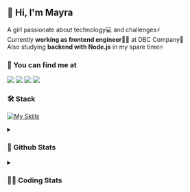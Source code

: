 ## 👋 Hi, I'm Mayra

A girl passionate about technology💻 and challenges⚡  
Currently **working as frontend engineer**👩‍💻 at DBC Company🚀  
Also studying **backend with Node.js** in my spare time🔥  

### 💬 You can find me at

<a href="https://mayra.dev" target="_blank" rel="noopener"><img src="https://img.shields.io/badge/-mayra.dev-005FED?style=flat&logo=Google-chrome&logoColor=white"/></a>
<a href="https://linkedin.com/in/mayraamaral" target="_blank" rel="noopener"><img src="https://img.shields.io/badge/-/mayraamaral-0077B5?style=flat&logo=Linkedin&logoColor=white"/></a>
<a href="mailto:mayra@mayra.dev" target="_blank" rel="noopener"><img src="https://img.shields.io/badge/-mayra@mayra.dev-D14836?style=flat&logo=Gmail&logoColor=white"/></a>
<a href="" target="_blank" rel="noopener"><img src="https://img.shields.io/badge/-mayra%230179-7289DA?style=flat&logo=Discord&logoColor=white"/></a>

### 🛠️ Stack

[![My Skills](https://skillicons.dev/icons?i=react,redux,styledcomponents,html,css,sass,js,ts,py,nodejs,git,linux,bash,figma)](https://skillicons.dev)

<details>
    <summary><h3>📌 Github Stats</h3></summary>
  <table>
      <td><img height="160em" src="https://github-readme-stats.vercel.app/api?username=mayraamaral&show_icons=true&theme=algolia&hide_border=true&hide=stars&count_private=true" alt="Readme stats"></td>
      <td><img height="160em" src="https://github-readme-stats.vercel.app/api/top-langs/?username=mayraamaral&&layout=compact&&theme=algolia&hide_border=true&langs_count=6" alt="Language stats"></td>
  </table>

  <p align="center">
    <img src="https://github-readme-streak-stats.herokuapp.com?user=mayraamaral&theme=dark&hide_border=true&date_format=j%20M%5B%20Y%5D&locale=pt-br&background=050F2C&ring=0195DD&fire=23AA7D&currStreakLabel=23AA7D" alt="Streak stats">
  </p> 
</details>

<details>
  <summary><h3>👩‍💻 Coding Stats</h3></summary>
  
  <!--START_SECTION:waka-->
![Code Time](http://img.shields.io/badge/Code%20Time-61%20hrs%2041%20mins-blue)

**🐱 My GitHub Data** 

> 📦 577.9 kB Used in GitHub's Storage 
 > 
> 🏆 190 Contributions in the Year 2023
 > 
> 🚫 Not Opted to Hire
 > 
> 📜 43 Public Repositories 
 > 
> 🔑 24 Private Repositories 
 > 
**I'm an Early 🐤** 

```text
🌞 Morning                170 commits         ███░░░░░░░░░░░░░░░░░░░░░░   12.28 % 
🌆 Daytime                588 commits         ███████████░░░░░░░░░░░░░░   42.49 % 
🌃 Evening                526 commits         ██████████░░░░░░░░░░░░░░░   38.01 % 
🌙 Night                  100 commits         ██░░░░░░░░░░░░░░░░░░░░░░░   07.23 % 
```
📅 **I'm Most Productive on Monday** 

```text
Monday                   261 commits         █████░░░░░░░░░░░░░░░░░░░░   18.86 % 
Tuesday                  175 commits         ███░░░░░░░░░░░░░░░░░░░░░░   12.64 % 
Wednesday                206 commits         ████░░░░░░░░░░░░░░░░░░░░░   14.88 % 
Thursday                 221 commits         ████░░░░░░░░░░░░░░░░░░░░░   15.97 % 
Friday                   175 commits         ███░░░░░░░░░░░░░░░░░░░░░░   12.64 % 
Saturday                 127 commits         ██░░░░░░░░░░░░░░░░░░░░░░░   09.18 % 
Sunday                   219 commits         ████░░░░░░░░░░░░░░░░░░░░░   15.82 % 
```


📊 **This Week I Spent My Time On** 

```text
🕑︎ Time Zone: America/Sao_Paulo

💬 Programming Languages: 
TypeScript               4 hrs 29 mins       ████████████████████░░░░░   80.92 % 
JavaScript               32 mins             ██░░░░░░░░░░░░░░░░░░░░░░░   09.91 % 
Markdown                 11 mins             █░░░░░░░░░░░░░░░░░░░░░░░░   03.46 % 
JSON                     10 mins             █░░░░░░░░░░░░░░░░░░░░░░░░   03.28 % 
SCSS                     6 mins              █░░░░░░░░░░░░░░░░░░░░░░░░   02.06 % 

🔥 Editors: 
VS Code                  5 hrs 32 mins       █████████████████████████   100.00 % 

🐱‍💻 Projects: 
front-11-edicao          2 hrs 37 mins       ████████████░░░░░░░░░░░░░   47.46 % 
ignite-timer             1 hr 28 mins        ███████░░░░░░░░░░░░░░░░░░   26.49 % 
context-classes          53 mins             ████░░░░░░░░░░░░░░░░░░░░░   16.02 % 
ignite                   33 mins             ███░░░░░░░░░░░░░░░░░░░░░░   10.02 % 

💻 Operating System: 
Linux                    4 hrs 32 mins       █████████████████████░░░░   82.06 % 
Windows                  59 mins             ████░░░░░░░░░░░░░░░░░░░░░   17.94 % 
```

**I Mostly Code in JavaScript** 

```text
JavaScript               96 repos            █████████░░░░░░░░░░░░░░░░   34.53 % 
TypeScript               83 repos            ███████░░░░░░░░░░░░░░░░░░   29.86 % 
HTML                     76 repos            ███████░░░░░░░░░░░░░░░░░░   27.34 % 
CSS                      17 repos            ██░░░░░░░░░░░░░░░░░░░░░░░   06.12 % 
Shell                    2 repos             ░░░░░░░░░░░░░░░░░░░░░░░░░   00.72 % 
```




 Last Updated on 30/03/2023 18:39:00 UTC
<!--END_SECTION:waka-->

</details>
